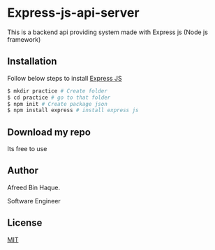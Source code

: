 # Express-js-api-server

This is a backend api providing system made with Express js (Node js framework)

## Installation

Follow below steps to install [Express JS](https://expressjs.com/)

```bash
$ mkdir practice # Create folder 
$ cd practice # go to that folder
$ npm init # Create package json
$ npm install express # install express js
```

## Download my repo
Its free to use

## Author
Afreed Bin Haque.

Software Engineer

## License
[MIT](https://choosealicense.com/licenses/mit/)
